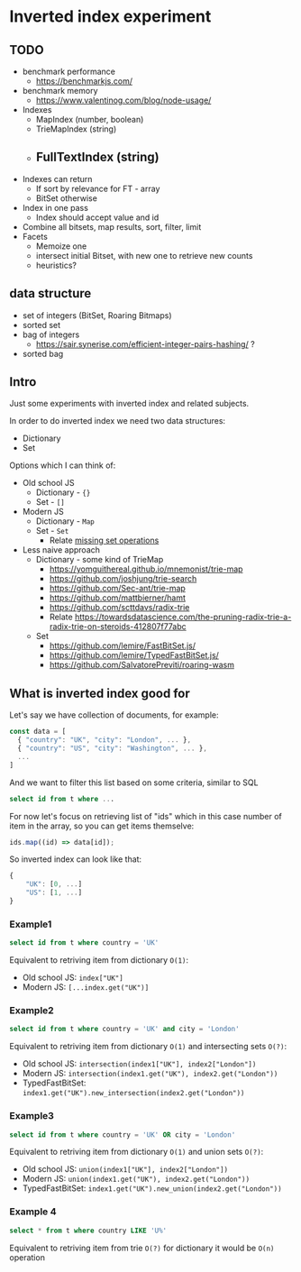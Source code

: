 # Inverted index experiment

## TODO

- benchmark performance
  - https://benchmarkjs.com/
- benchmark memory
  - https://www.valentinog.com/blog/node-usage/
- Indexes
  - MapIndex (number, boolean)
  - TrieMapIndex (string)
  - FullTextIndex (string)
    - 
- Indexes can return
  - If sort by relevance for FT - array
  - BitSet otherwise
- Index in one pass
  - Index should accept value and id
- Combine all bitsets, map results, sort, filter, limit
- Facets
  - Memoize one
  - intersect initial Bitset, with new one to retrieve new counts
  - heuristics?

## data structure

- set of integers (BitSet, Roaring Bitmaps)
- sorted set
- bag of integers 
  - https://sair.synerise.com/efficient-integer-pairs-hashing/ ?
- sorted bag

## Intro

Just some experiments with inverted index and related subjects.

In order to do inverted index we need two data structures:

- Dictionary
- Set

Options which I can think of:

- Old school JS
  - Dictionary - `{}`
  - Set - `[]`
- Modern JS
  - Dictionary - `Map`
  - Set - `Set`
    - Relate [missing set operations](https://exploringjs.com/impatient-js/ch_sets.html#missing-set-operations)
- Less naive approach
  - Dictionary - some kind of TrieMap
    - https://yomguithereal.github.io/mnemonist/trie-map
    - https://github.com/joshjung/trie-search
    - https://github.com/Sec-ant/trie-map
    - https://github.com/mattbierner/hamt
    - https://github.com/scttdavs/radix-trie
    - Relate https://towardsdatascience.com/the-pruning-radix-trie-a-radix-trie-on-steroids-412807f77abc
  - Set
    - https://github.com/lemire/FastBitSet.js/
    - https://github.com/lemire/TypedFastBitSet.js/
    - https://github.com/SalvatorePreviti/roaring-wasm

## What is inverted index good for

Let's say we have collection of documents, for example:

```js
const data = [
  { "country": "UK", "city": "London", ... },
  { "country": "US", "city": "Washington", ... },
  ...
]
```

And we want to filter this list based on some criteria, similar to SQL

```sql
select id from t where ...
```

For now let's focus on retrieving list of "ids" which in this case number of item in the array, so you can get items themselve:

```js
ids.map((id) => data[id]);
```

So inverted index can look like that:

```js
{
    "UK": [0, ...]
    "US": [1, ...]
}
```

### Example1

```sql
select id from t where country = 'UK'
```

Equivalent to retriving item from dictionary `O(1)`:

- Old school JS: `index["UK"]`
- Modern JS: `[...index.get("UK")]`

### Example2

```sql
select id from t where country = 'UK' and city = 'London'
```

Equivalent to retriving item from dictionary `O(1)` and intersecting sets `O(?)`:

- Old school JS: `intersection(index1["UK"], index2["London"])`
- Modern JS: `intersection(index1.get("UK"), index2.get("London"))`
- TypedFastBitSet: `index1.get("UK").new_intersection(index2.get("London"))`

### Example3

```sql
select id from t where country = 'UK' OR city = 'London'
```

Equivalent to retriving item from dictionary `O(1)` and union sets `O(?)`:

- Old school JS: `union(index1["UK"], index2["London"])`
- Modern JS: `union(index1.get("UK"), index2.get("London"))`
- TypedFastBitSet: `index1.get("UK").new_union(index2.get("London"))`

### Example 4

```sql
select * from t where country LIKE 'U%'
```

Equivalent to retriving item from trie `O(?)` for dictionary it would be `O(n)` operation
